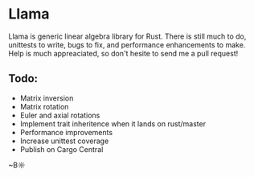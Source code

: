 # Llama

Llama is generic linear algebra library for Rust. There is still much to do, unittests to write, bugs to fix, and performance enhancements to make. Help is much appreaciated, so don't hesite to send me a pull request!

## Todo:

- Matrix inversion
- Matrix rotation
- Euler and axial rotations
- Implement trait inheritence when it lands on rust/master
- Performance improvements
- Increase unittest coverage
- Publish on Cargo Central


~B☼